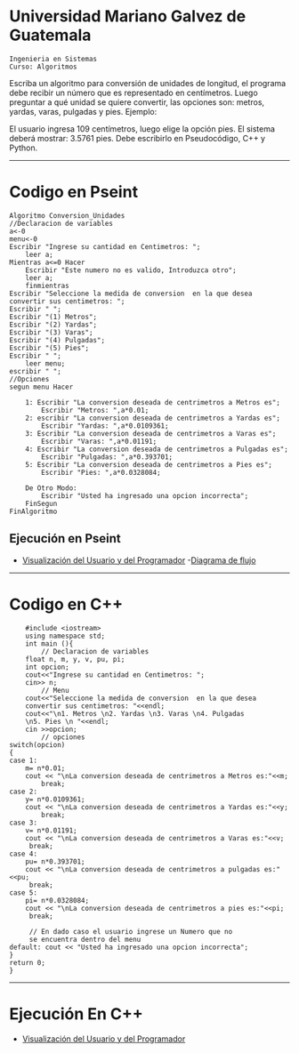 #   Universidad Mariano Galvez de Guatemala
    Ingenieria en Sistemas
    Curso: Algoritmos

Escriba un algoritmo para conversión de unidades de longitud, el programa debe recibir un número que es representado en centímetros. Luego preguntar a qué unidad se quiere convertir, las opciones son: metros, yardas, varas, pulgadas y pies.
Ejemplo:

El usuario ingresa 109 centímetros, luego elige la opción pies. El sistema deberá mostrar: 3.5761 pies. Debe escribirlo en Pseudocódigo, C++ y Python.

----

# Codigo en Pseint
    Algoritmo Conversion_Unidades
	//Declaracion de variables
	a<-0
	menu<-0
	Escribir "Ingrese su cantidad en Centimetros: ";
		leer a;
	Mientras a<=0 Hacer
		Escribir "Este numero no es valido, Introduzca otro";
		leer a;
		finmientras 
	Escribir "Seleccione la medida de conversion  en la que desea convertir sus centimetros: ";
	Escribir " ";
	Escribir "(1) Metros";
	Escribir "(2) Yardas";
	Escribir "(3) Varas";
	Escribir "(4) Pulgadas";
	Escribir "(5) Pies";
	Escribir " ";
		leer menu;
	escribir " ";
	//Opciones
	segun menu Hacer
		
		1: Escribir "La conversion deseada de centrimetros a Metros es";
			Escribir "Metros: ",a*0.01;
		2: escribir "La conversion deseada de centrimetros a Yardas es";
			Escribir "Yardas: ",a*0.0109361; 
		3: Escribir "La conversion deseada de centrimetros a Varas es";
			Escribir "Varas: ",a*0.01191;
		4: Escribir "La conversion deseada de centrimetros a Pulgadas es";
			Escribir "Pulgadas: ",a*0.393701;
		5: Escribir "La conversion deseada de centrimetros a Pies es";
			Escribir "Pies: ",a*0.0328084;
			
		De Otro Modo:
			Escribir "Usted ha ingresado una opcion incorrecta";
    	FinSegun
    FinAlgoritmo


## Ejecución en Pseint
- [Visualización del Usuario y del Programador](https://drive.google.com/file/d/1JC-H5-dwKVY6E0yiFgc-5GhxXzOVLfpw/view?usp=sharing)
-[Diagrama de flujo](https://drive.google.com/file/d/17PnCNhMasLQEJ7VDKe1_S64CWg5tNXt0/view?usp=sharing)

---

#   Codigo en C++
        #include <iostream>
        using namespace std;
        int main (){
            // Declaracion de variables
        float n, m, y, v, pu, pi;
        int opcion;
        cout<<"Ingrese su cantidad en Centimetros: ";
        cin>> n;
            // Menu
        cout<<"Seleccione la medida de conversion  en la que desea 
        convertir sus centimetros: "<<endl;
        cout<<"\n1. Metros \n2. Yardas \n3. Varas \n4. Pulgadas 
        \n5. Pies \n "<<endl;
        cin >>opcion;
            // opciones 
    switch(opcion)
    {
    case 1: 
		m= n*0.01;
		cout << "\nLa conversion deseada de centrimetros a Metros es:"<<m;
    		break;
    case 2:
		y= n*0.0109361;
		cout << "\nLa conversion deseada de centrimetros a Yardas es:"<<y;
		    break;
    case 3:
		v= n*0.01191;
		cout << "\nLa conversion deseada de centrimetros a Varas es:"<<v;
   		 break;
   	case 4:
		pu= n*0.393701;
		cout << "\nLa conversion deseada de centrimetros a pulgadas es:"<<pu;
   		 break;
   	case 5:
		pi= n*0.0328084;
		cout << "\nLa conversion deseada de centrimetros a pies es:"<<pi;
   		 break;
   		 
         // En dado caso el usuario ingrese un Numero que no
         se encuentra dentro del menu
    default: cout << "Usted ha ingresado una opcion incorrecta";
    }
    return 0;
    }
---
# Ejecución En C++
- [Visualización del Usuario y del Programador](https://drive.google.com/file/d/1MJ1EDOITggxzehfFOJNEzSFFR8IuyNQm/view?usp=drive_link)